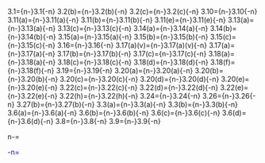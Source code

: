 3.1={n-}3.1{-n}
3.2(b)={n-}3.2(b){-n}
3.2(c)={n-}3.2(c){-n}
3.10={n-}3.10{-n}
3.11(a)={n-}3.11(a){-n}
3.11(b)={n-}3.11(b){-n}
3.11(e)={n-}3.11(e){-n}
3.13(a)={n-}3.13(a){-n}
3.13(c)={n-}3.13(c){-n}
3.14(a)={n-}3.14(a){-n}
3.14(b)={n-}3.14(b){-n}
3.15(a)={n-}3.15(a){-n}
3.15(b)={n-}3.15(b){-n}
3.15(c)={n-}3.15(c){-n}
3.16={n-}3.16{-n}
3.17(a)(v)={n-}3.17(a)(v){-n}
3.17(a)={n-}3.17(a){-n}
3.17(b)={n-}3.17(b){-n}
3.17(c)={n-}3.17(c){-n}
3.18(a)={n-}3.18(a){-n}
3.18(c)={n-}3.18(c){-n}
3.18(d)={n-}3.18(d){-n}
3.18(f)={n-}3.18(f){-n}
3.19={n-}3.19{-n}
3.20(a)={n-}3.20(a){-n}
3.20(b)={n-}3.20(b){-n}
3.20(c)={n-}3.20(c){-n}
3.20(d)={n-}3.20(d){-n}
3.20(e)={n-}3.20(e){-n}
3.22(c)={n-}3.22(c){-n}
3.22(d)={n-}3.22(d){-n}
3.22(e)={n-}3.22(e){-n}
3.22(h)={n-}3.22(h){-n}
3.24={n-}3.24{-n}
3.26={n-}3.26{-n}
3.27(b)={n-}3.27(b){-n}
3.3(a)={n-}3.3(a){-n}
3.3(b)={n-}3.3(b){-n}
3.6(a)={n-}3.6(a){-n}
3.6(b)={n-}3.6(b){-n}
3.6(c)={n-}3.6(c){-n}
3.6(d)={n-}3.6(d){-n}
3.8={n-}3.8{-n}
3.9={n-}3.9{-n}

n-=<a><font color="blue">

-n=</font><a>

